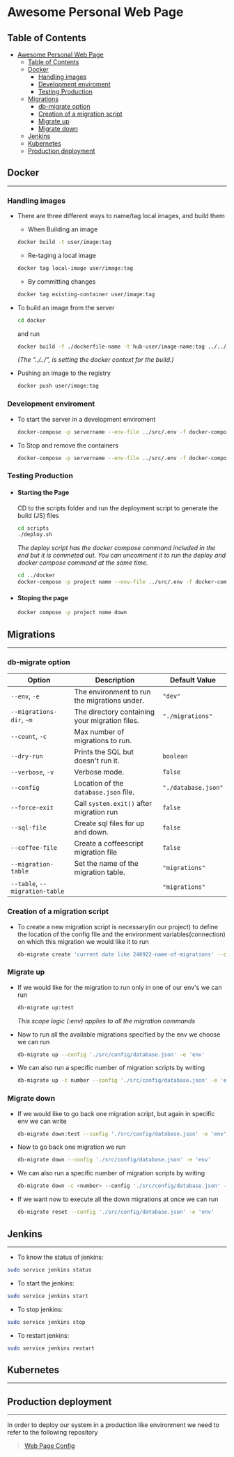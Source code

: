 # Awesome Personal Web Page

## Table of Contents

- [Awesome Personal Web Page](#awesome-personal-web-page)
  - [Table of Contents](#table-of-contents)
  - [Docker](#docker)
    - [Handling images](#handling-images)
    - [Development enviroment](#development-enviroment)
    - [Testing Production](#testing-production)
  - [Migrations](#migrations)
    - [db-migrate option](#db-migrate-option)
    - [Creation of a migration script](#creation-of-a-migration-script)
    - [Migrate up](#migrate-up)
    - [Migrate down](#migrate-down)
  - [Jenkins](#jenkins)
  - [Kubernetes](#kubernetes)
  - [Production deployment](#production-deployment)

## Docker

---

### Handling images

- There are three different ways to name/tag local images, and build them
  - When Building an image

  ```bash
  docker build -t user/image:tag
  ```

  - Re-taging a local image
  
  ```bash
  docker tag local-image user/image:tag
  ```

  - By committing changes
  
  ```bash
  docker tag existing-container user/image:tag
  ```

- To build an image from the server
  
  ```bash
  cd docker
  ```

  and run

  ```bash
  docker build -f ./dockerfile-name -t hub-user/image-name:tag ../../
  ```

  _(The "../../", is setting the docker context for the build.)_

- Pushing an image to the registry

  ```sh
  docker push user/image:tag
  ```

### Development enviroment

- To start the server in a development enviroment

  ```bash
  docker-compose -p servername --env-file ../src/.env -f docker-compose.yml up --build -d
  ```

- To Stop and remove the containers

  ```bash
  docker-compose -p servername --env-file ../src/.env -f docker-compose.yml up --build -d
  ```

### Testing Production

- #### Starting the Page

  CD to the scripts folder and run the deployment script to generate the build (JS) files

  ```bash
  cd scripts
  ./deploy.sh
  ```

  _The deploy script has the docker compose command included in the end but it is commeted out. You can uncomment it to run the deploy and docker compose command at the same time._

  ```sh
  cd ../docker
  docker-compose -p project name --env-file ../src/.env -f docker-compose.prod.yml up --build -d
  ```

- #### Stoping the page

   ```bash
   docker compose -p project name down
   ```

## Migrations

---

### db-migrate option

| Option                | Description                                     | Default Value   |
|----------------------|-------------------------------------------------|-----------------|
| `--env`, `-e`         | The environment to run the migrations under.     | `"dev"`         |
| `--migrations-dir`, `-m` | The directory containing your migration files. | `"./migrations"`|
| `--count`, `-c`       | Max number of migrations to run.                 |                 |
| `--dry-run`           | Prints the SQL but doesn't run it.               | `boolean`       |
| `--verbose`, `-v`     | Verbose mode.                                    | `false`         |
| `--config`            | Location of the `database.json` file.            | `"./database.json"`|
| `--force-exit`        | Call `system.exit()` after migration run         | `false`         |
| `--sql-file`          | Create sql files for up and down.                | `false`         |
| `--coffee-file`       | Create a coffeescript migration file             | `false`         |
| `--migration-table`   | Set the name of the migration table.             | `"migrations"`  |
| `--table`, `--migration-table` |                                           | `"migrations"`  |

### Creation of a migration script

- To create a new migration script is necessary(in our project) to define the location of the config file and the environment variables(connection) on which this migration we would like it to run

  ```bash
  db-migrate create 'current date like 240922-name-of-migrations' --config './src/config/database.json' -e 'env'
  ```

### Migrate up

- If we would like for the migration to run only in one of our env's we can run

  ```bash
  db-migrate up:test
  ```

  *_This scope logic (:env) applies to all the migration commands_*

- Now to run all the available migrations specified by the env we choose we can run

  ```bash
  db-migrate up --config './src/config/database.json' -e 'env'
  ```

- We can also run a specific number of migration scripts by writing

  ```bash
  db-migrate up -c number --config './src/config/database.json' -e 'env'
  ```

### Migrate down

- If we would like to go back one migration script, but again in specific env we can write

  ```bash
  db-migrate down:test --config './src/config/database.json' -e 'env'
  ```

- Now to go back one migration we run
  
  ```bash
  db-migrate down --config './src/config/database.json' -e 'env'
  ```

- We can also run a specific number of migration scripts by writing

  ```bash
  db-migrate down -c <number> --config './src/config/database.json' -e 'env'
  ```
  
- If we want now to execute all the down migrations at once we can run

  ```bash
  db-migrate reset --config './src/config/database.json' -e 'env'
  ```

## Jenkins

---

- To know the status of jenkins:

```bash
sudo service jenkins status
```

- To start the jenkins:

```bash
sudo service jenkins start
```

- To stop jenkins:

```bash
sudo service jenkins stop
```

- To restart jenkins:

```bash
sudo service jenkins restart
```

## Kubernetes

---

## Production deployment

---

In order to deploy our system in a production like environment we need to refer to the following repository

 > [Web Page Config](https://github.com/Athanasioschourlias/personal-web-page-config)
